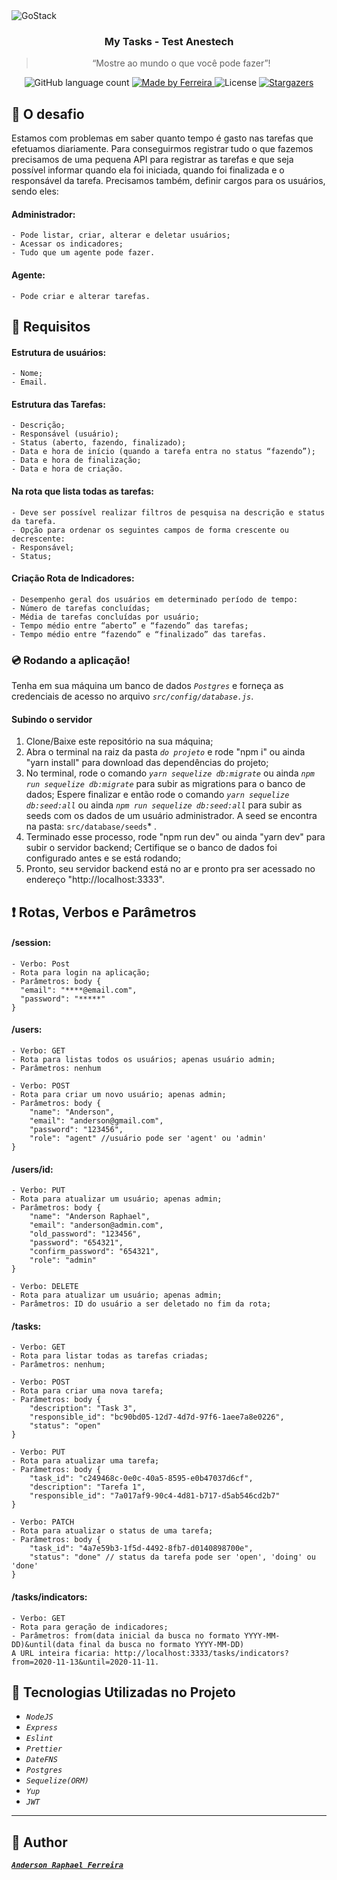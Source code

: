 <img alt="GoStack" src="https://d57439wlqx3vo.cloudfront.net/iblock/2af/2af8e1dd6ec3c55ed7829de81e3cf187/c433a6dc7c21d90eeeddc632b489428c.png" />

<h3 align="center">
  My Tasks - Test Anestech
</h3>

<blockquote align="center">“Mostre ao mundo o que você pode fazer”!</blockquote>

<p align="center">
  <img alt="GitHub language count" src="https://img.shields.io/github/languages/count/ferreirase/Anestech?color=%2304D361">

  <a href="https://www.linkedin.com/in/anderson-raphael-ferreira">
    <img alt="Made by Ferreira" src="https://img.shields.io/badge/made%20by-Ferreira-%2304D361">
  </a>

  <img alt="License" src="https://img.shields.io/badge/license-MIT-%2304D361">

  <a href="https://github.com/ferreirase/Anestech/stargazers">
    <img alt="Stargazers" src="https://img.shields.io/github/stars/ferreirase/Get-Recipes?style=social">
  </a>
</p>

## :rocket: O desafio

Estamos com problemas em saber quanto tempo é gasto nas tarefas que efetuamos diariamente. Para conseguirmos registrar tudo o que fazemos precisamos de uma pequena API para registrar as tarefas e que seja possível informar quando ela foi iniciada, quando foi finalizada e o responsável da tarefa. Precisamos também, definir cargos para os usuários, sendo eles:

#### Administrador: 
```
- Pode listar, criar, alterar e deletar usuários; 
- Acessar os indicadores; 
- Tudo que um agente pode fazer. 
```

#### Agente: 
```
- Pode criar e alterar tarefas.
```

## :page_facing_up: Requisitos

#### Estrutura de usuários:
```
- Nome;
- Email.
```

#### Estrutura das Tarefas:
```
- Descrição;
- Responsável (usuário);
- Status (aberto, fazendo, finalizado);
- Data e hora de início (quando a tarefa entra no status “fazendo”);
- Data e hora de finalização;
- Data e hora de criação.
```

#### Na rota que lista todas as tarefas:
```
- Deve ser possível realizar filtros de pesquisa na descrição e status da tarefa.
- Opção para ordenar os seguintes campos de forma crescente ou decrescente:
- Responsável;
- Status;
```

#### Criação Rota de Indicadores:
```
- Desempenho geral dos usuários em determinado período de tempo:
- Número de tarefas concluídas;
- Média de tarefas concluídas por usuário;
- Tempo médio entre “aberto” e “fazendo” das tarefas;
- Tempo médio entre “fazendo” e “finalizado” das tarefas.
```

### :cd: Rodando a aplicação!

Tenha em sua máquina um banco de dados *``` Postgres ```* e forneça as credenciais de acesso no arquivo *``` src/config/database.js ```*.
 
#### Subindo o servidor
  1. Clone/Baixe este repositório na sua máquina;
  2. Abra o terminal na raiz da pasta *``` do projeto ```* e rode "npm i" ou ainda "yarn install" para download das dependências do projeto;
  3. No terminal, rode o comando *``` yarn sequelize db:migrate ```* ou ainda *``` npm run sequelize db:migrate ```* para subir as migrations para o banco de       dados; Espere finalizar e então rode o comando *``` yarn sequelize db:seed:all ```* ou ainda  *``` npm run sequelize db:seed:all ```* para subir as seeds com os    dados de um usuário administrador. A seed se encontra na pasta: ``` src/database/seeds ```* .
  4. Terminado esse processo, rode "npm run dev" ou ainda "yarn dev" para subir o servidor backend; Certifique se o banco de dados foi configurado antes e se está rodando;
  5. Pronto, seu servidor backend está no ar e pronto pra ser acessado no endereço "http://localhost:3333". 
  

## :heavy_exclamation_mark: Rotas, Verbos e Parâmetros

#### /session:
```
- Verbo: Post
- Rota para login na aplicação;
- Parâmetros: body {
  "email": "****@email.com", 
  "password": "*****"
}
```

#### /users:
```
- Verbo: GET
- Rota para listas todos os usuários; apenas usuário admin;
- Parâmetros: nenhum
```

```
- Verbo: POST
- Rota para criar um novo usuário; apenas admin;
- Parâmetros: body {
	"name": "Anderson", 
	"email": "anderson@gmail.com", 
	"password": "123456", 
	"role": "agent" //usuário pode ser 'agent' ou 'admin'
}
```

#### /users/id:
```
- Verbo: PUT
- Rota para atualizar um usuário; apenas admin;
- Parâmetros: body {
	"name": "Anderson Raphael", 
	"email": "anderson@admin.com", 
	"old_password": "123456", 
	"password": "654321", 
	"confirm_password": "654321", 
	"role": "admin"
}
```

```
- Verbo: DELETE
- Rota para atualizar um usuário; apenas admin;
- Parâmetros: ID do usuário a ser deletado no fim da rota;
```


#### /tasks:
```
- Verbo: GET
- Rota para listar todas as tarefas criadas; 
- Parâmetros: nenhum;
```

```
- Verbo: POST
- Rota para criar uma nova tarefa; 
- Parâmetros: body {
	"description": "Task 3", 
	"responsible_id": "bc90bd05-12d7-4d7d-97f6-1aee7a8e0226",  
	"status": "open"
}
```

```
- Verbo: PUT
- Rota para atualizar uma tarefa; 
- Parâmetros: body {
	"task_id": "c249468c-0e0c-40a5-8595-e0b47037d6cf", 
	"description": "Tarefa 1", 
	"responsible_id": "7a017af9-90c4-4d81-b717-d5ab546cd2b7"
}
```

```
- Verbo: PATCH
- Rota para atualizar o status de uma tarefa; 
- Parâmetros: body {
	"task_id": "4a7e59b3-1f5d-4492-8fb7-d0140898700e", 
	"status": "done" // status da tarefa pode ser 'open', 'doing' ou 'done'
}
```

#### /tasks/indicators:
```
- Verbo: GET
- Rota para geração de indicadores;
- Parâmetros: from(data inicial da busca no formato YYYY-MM-DD)&until(data final da busca no formato YYYY-MM-DD)
A URL inteira ficaria: http://localhost:3333/tasks/indicators?from=2020-11-13&until=2020-11-11.
```

## :memo: Tecnologias Utilizadas no Projeto

- *``` NodeJS ```*
- *``` Express ```*
- *``` Eslint ```*
- *``` Prettier ```*
- *``` DateFNS ```*
- *``` Postgres ```*
- *``` Sequelize(ORM) ```*
- *``` Yup ```*
- *``` JWT ```*

---

## :man: Author
[**_```Anderson Raphael Ferreira```_**](https://www.linkedin.com/in/anderson-raphael-ferreira/)
